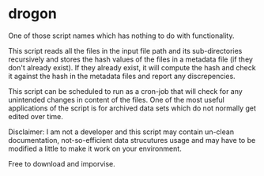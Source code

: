 # drogon
One of those script names which has nothing to do with functionality.

This script reads all the files in the input file path and its sub-directories recursively and stores the hash values of the files in a metadata file (if they don't already exist). If they already exist, it will compute the hash and check it against the hash in the metadata files and report any discrepencies. 

This script can be scheduled to run as a cron-job that will check for any unintended changes in content of the files. One of the most useful applications of the script is for archived data sets which do not normally get edited over time.

Disclaimer: I am not a developer and this script may contain un-clean documentation, not-so-efficient data strucutures usage and may have to be modified a little to make it work on your environment. 

Free to download and imporvise. 
